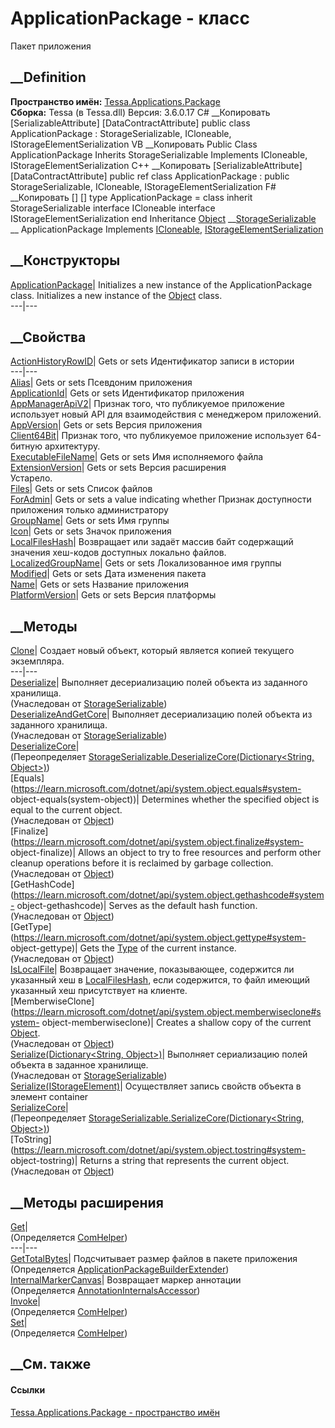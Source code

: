 # ApplicationPackage - класс
Пакет приложения
## __Definition
 **Пространство имён:**
[Tessa.Applications.Package](N_Tessa_Applications_Package.htm)  
 **Сборка:** Tessa (в Tessa.dll) Версия: 3.6.0.17
C# __Копировать
    [SerializableAttribute]
    [DataContractAttribute]
    public class ApplicationPackage : StorageSerializable, 
    	ICloneable, IStorageElementSerialization
VB __Копировать
    <SerializableAttribute>
    <DataContractAttribute>
    Public Class ApplicationPackage
    	Inherits StorageSerializable
    	Implements ICloneable, IStorageElementSerialization
C++ __Копировать
    [SerializableAttribute]
    [DataContractAttribute]
    public ref class ApplicationPackage : public StorageSerializable, 
    	ICloneable, IStorageElementSerialization
F# __Копировать
     [<SerializableAttribute>]
    [<DataContractAttribute>]
    type ApplicationPackage = 
        class
            inherit StorageSerializable
            interface ICloneable
            interface IStorageElementSerialization
        end
Inheritance
    [Object](https://learn.microsoft.com/dotnet/api/system.object) __[StorageSerializable](T_Tessa_Platform_Storage_StorageSerializable.htm) __ ApplicationPackage
Implements
    [ICloneable](https://learn.microsoft.com/dotnet/api/system.icloneable), [IStorageElementSerialization](T_Tessa_Applications_Containers_Storage_IStorageElementSerialization.htm)
##  __Конструкторы
[ApplicationPackage](M_Tessa_Applications_Package_ApplicationPackage__ctor.htm)|
Initializes a new instance of the ApplicationPackage class. Initializes a new
instance of the [Object](https://learn.microsoft.com/dotnet/api/system.object)
class.  
---|---  
## __Свойства
[ActionHistoryRowID](P_Tessa_Applications_Package_ApplicationPackage_ActionHistoryRowID.htm)|
Gets or sets Идентификатор записи в истории  
---|---  
[Alias](P_Tessa_Applications_Package_ApplicationPackage_Alias.htm)|  Gets or
sets Псевдоним приложения  
[ApplicationId](P_Tessa_Applications_Package_ApplicationPackage_ApplicationId.htm)|
Gets or sets Идентификатор приложения  
[AppManagerApiV2](P_Tessa_Applications_Package_ApplicationPackage_AppManagerApiV2.htm)|
Признак того, что публикуемое приложение использует новый API для
взаимодействия с менеджером приложений.  
[AppVersion](P_Tessa_Applications_Package_ApplicationPackage_AppVersion.htm)|
Gets or sets Версия приложения  
[Client64Bit](P_Tessa_Applications_Package_ApplicationPackage_Client64Bit.htm)|
Признак того, что публикуемое приложение использует 64-битную архитектуру.  
[ExecutableFileName](P_Tessa_Applications_Package_ApplicationPackage_ExecutableFileName.htm)|
Gets or sets Имя исполняемого файла  
[ExtensionVersion](P_Tessa_Applications_Package_ApplicationPackage_ExtensionVersion.htm)|
Gets or sets Версия расширения  
Устарело.  
[Files](P_Tessa_Applications_Package_ApplicationPackage_Files.htm)|  Gets or
sets Список файлов  
[ForAdmin](P_Tessa_Applications_Package_ApplicationPackage_ForAdmin.htm)|
Gets or sets a value indicating whether Признак доступности приложения только
администратору  
[GroupName](P_Tessa_Applications_Package_ApplicationPackage_GroupName.htm)|
Gets or sets Имя группы  
[Icon](P_Tessa_Applications_Package_ApplicationPackage_Icon.htm)|  Gets or
sets Значок приложения  
[LocalFilesHash](P_Tessa_Applications_Package_ApplicationPackage_LocalFilesHash.htm)|
Возвращает или задаёт массив байт содержащий значения хеш-кодов доступных
локально файлов.  
[LocalizedGroupName](P_Tessa_Applications_Package_ApplicationPackage_LocalizedGroupName.htm)|
Gets or sets Локализованное имя группы  
[Modified](P_Tessa_Applications_Package_ApplicationPackage_Modified.htm)|
Gets or sets Дата изменения пакета  
[Name](P_Tessa_Applications_Package_ApplicationPackage_Name.htm)|  Gets or
sets Название приложения  
[PlatformVersion](P_Tessa_Applications_Package_ApplicationPackage_PlatformVersion.htm)|
Gets or sets Версия платформы  
## __Методы
[Clone](M_Tessa_Applications_Package_ApplicationPackage_Clone.htm)| Создает
новый объект, который является копией текущего экземпляра.  
---|---  
[Deserialize](M_Tessa_Platform_Storage_StorageSerializable_Deserialize.htm)|
Выполняет десериализацию полей объекта из заданного хранилища.  
(Унаследован от
[StorageSerializable](T_Tessa_Platform_Storage_StorageSerializable.htm))  
[DeserializeAndGetCore](M_Tessa_Platform_Storage_StorageSerializable_DeserializeAndGetCore.htm)|
Выполняет десериализацию полей объекта из заданного хранилища.  
(Унаследован от
[StorageSerializable](T_Tessa_Platform_Storage_StorageSerializable.htm))  
[DeserializeCore](M_Tessa_Applications_Package_ApplicationPackage_DeserializeCore.htm)|  
(Переопределяет [StorageSerializable.DeserializeCore(Dictionary<String,
Object>)](M_Tessa_Platform_Storage_StorageSerializable_DeserializeCore.htm))  
[Equals](https://learn.microsoft.com/dotnet/api/system.object.equals#system-
object-equals\(system-object\))| Determines whether the specified object is
equal to the current object.  
(Унаследован от
[Object](https://learn.microsoft.com/dotnet/api/system.object))  
[Finalize](https://learn.microsoft.com/dotnet/api/system.object.finalize#system-
object-finalize)| Allows an object to try to free resources and perform other
cleanup operations before it is reclaimed by garbage collection.  
(Унаследован от
[Object](https://learn.microsoft.com/dotnet/api/system.object))  
[GetHashCode](https://learn.microsoft.com/dotnet/api/system.object.gethashcode#system-
object-gethashcode)| Serves as the default hash function.  
(Унаследован от
[Object](https://learn.microsoft.com/dotnet/api/system.object))  
[GetType](https://learn.microsoft.com/dotnet/api/system.object.gettype#system-
object-gettype)| Gets the
[Type](https://learn.microsoft.com/dotnet/api/system.type) of the current
instance.  
(Унаследован от
[Object](https://learn.microsoft.com/dotnet/api/system.object))  
[IsLocalFile](M_Tessa_Applications_Package_ApplicationPackage_IsLocalFile.htm)|
Возвращает значение, показывающее, содержится ли указанный хеш в
[LocalFilesHash](P_Tessa_Applications_Package_ApplicationPackage_LocalFilesHash.htm),
если содержится, то файл имеющий указанный хеш присутствует на клиенте.  
[MemberwiseClone](https://learn.microsoft.com/dotnet/api/system.object.memberwiseclone#system-
object-memberwiseclone)| Creates a shallow copy of the current
[Object](https://learn.microsoft.com/dotnet/api/system.object).  
(Унаследован от
[Object](https://learn.microsoft.com/dotnet/api/system.object))  
[Serialize(Dictionary<String,
Object>)](M_Tessa_Platform_Storage_StorageSerializable_Serialize.htm)|
Выполняет сериализацию полей объекта в заданное хранилище.  
(Унаследован от
[StorageSerializable](T_Tessa_Platform_Storage_StorageSerializable.htm))  
[Serialize(IStorageElement)](M_Tessa_Applications_Package_ApplicationPackage_Serialize.htm)|
Осуществляет запись свойств объекта в элемент container  
[SerializeCore](M_Tessa_Applications_Package_ApplicationPackage_SerializeCore.htm)|  
(Переопределяет [StorageSerializable.SerializeCore(Dictionary<String,
Object>)](M_Tessa_Platform_Storage_StorageSerializable_SerializeCore.htm))  
[ToString](https://learn.microsoft.com/dotnet/api/system.object.tostring#system-
object-tostring)| Returns a string that represents the current object.  
(Унаследован от
[Object](https://learn.microsoft.com/dotnet/api/system.object))  
##  __Методы расширения
[Get](M_Tessa_Extensions_Default_Client_EDS_ComHelper_Get.htm)|  
(Определяется
[ComHelper](T_Tessa_Extensions_Default_Client_EDS_ComHelper.htm))  
---|---  
[GetTotalBytes](M_Tessa_Applications_Package_ApplicationPackageBuilderExtender_GetTotalBytes_1.htm)|
Подсчитывает размер файлов в пакете приложения  
(Определяется
[ApplicationPackageBuilderExtender](T_Tessa_Applications_Package_ApplicationPackageBuilderExtender.htm))  
[InternalMarkerCanvas](M_Tessa_UI_Views_Charting_Annotations_AnnotationInternalsAccessor_InternalMarkerCanvas.htm)|
Возвращает маркер аннотации  
(Определяется
[AnnotationInternalsAccessor](T_Tessa_UI_Views_Charting_Annotations_AnnotationInternalsAccessor.htm))  
[Invoke](M_Tessa_Extensions_Default_Client_EDS_ComHelper_Invoke.htm)|  
(Определяется
[ComHelper](T_Tessa_Extensions_Default_Client_EDS_ComHelper.htm))  
[Set](M_Tessa_Extensions_Default_Client_EDS_ComHelper_Set.htm)|  
(Определяется
[ComHelper](T_Tessa_Extensions_Default_Client_EDS_ComHelper.htm))  
##  __См. также
#### Ссылки
[Tessa.Applications.Package - пространство
имён](N_Tessa_Applications_Package.htm)
